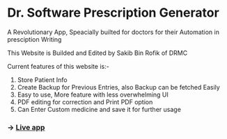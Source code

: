 # Dr. Software Prescription Generator

A Revolutionary App, Speacially builted for doctors for their Automation in presciption Writing

This Website is Builded and Edited by Sakib Bin Rofik of DRMC

Current features of this website is:-

1. Store Patient Info
2. Create Backup for Previous Entries, also Backup can be fetched Easily
3. Easy to use, More feature with less overwhelming UI
4. PDF editing for correction and Print PDF option
5. Can Enter Custom medicine and save it for further usage

### → [Live app](https://sakibthenoobcoder.github.io/Dr.-Software-Prescription-Generator-/)
